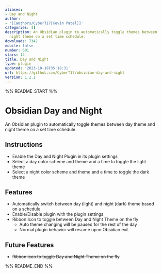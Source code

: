 ```yaml
---
aliases:
- Day and Night
author:
- '[[authors/CyberT17|Kevin Patel]]'
categories: []
description: An Obsidian plugin to automatically toggle themes between day theme and
  night theme on a set time schedule.
downloads: 7342
mobile: false
number: 601
stars: 14
title: Day and Night
type: plugin
updated: '2023-10-18T05:18:31'
url: https://github.com/CyberT17/obsidian-day-and-night
version: 1.2.1
---
```


%% README_START %%

# Obsidian Day and Night

An Obsidian plugin to automatically toggle themes between day theme and night theme on a set time schedule.

## Instructions

- Enable the Day and Night Plugin in its plugin settings
- Select a day color scheme and theme and a time to toggle the light theme
- Select a night color scheme and theme and a time to toggle the dark theme

## Features

- Automatically switch between day (light) and night (dark) theme based on a schedule
- Enable/Disable plugin with the plugin settings
- Ribbon Icon to toggle between Day and Night Theme on the fly
  - Auto theme changing will be paused for the rest of the day
  - Normal plugin behavior will resume upon Obsidian exit

## Future Features

- ~~Ribbon icon to toggle Day and Night Theme on the fly~~


%% README_END %%